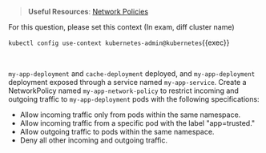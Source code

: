 
> <strong>Useful Resources</strong>: [Network Policies](https://kubernetes.io/docs/concepts/services-networking/network-policies/)

For this question, please set this context (In exam, diff cluster name)

`kubectl config use-context kubernetes-admin@kubernetes`{{exec}}

<br>


`my-app-deployment` and `cache-deployment` deployed, and `my-app-deployment` deployment exposed through a service named `my-app-service`. Create a NetworkPolicy named `my-app-network-policy` to restrict incoming and outgoing traffic to `my-app-deployment` pods with the following specifications:

* Allow incoming traffic only from pods within the same namespace.
* Allow incoming traffic from a specific pod with the label "app=trusted."
* Allow outgoing traffic to pods within the same namespace.
* Deny all other incoming and outgoing traffic.
